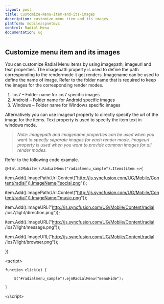 ```yaml
---
layout: post
title: Customize-menu-item-and-its-images
description: customize menu item and its images
platform: mobileaspnetmvc
control: Radial Menu
documentation: ug
---
```


## Customize menu item and its images

You can customize Radial Menu items by using imagepath, imageurl and text properties. The imagepath property is used to define the path corresponding to the rendermode it get renders. Imagename can be used to define the name of image. Refer to the folder name that is required to keep the images for the corresponding render modes.

1. Ios7 – Folder name for ios7 specific images
2. Android – Folder name for Android specific images
3. Windows – Folder name for Windows specific images

Alternatively you can use imageurl property to directly specify the url of the image for the items. Text property is used to specify the item text in windows mode.

> _Note: Imagepath and imagename properties can be used when you want to specify separate images for each render mode. Imageurl property is used when you want to provide common images for all render modes._

Refer to the following code example.

    @Html.EJMobile().RadialMenu("radialmenu_sample").Items(item =>{

item.Add().ImagePath(Url.Content("http://js.syncfusion.com/UG/Mobile/Content/radial")).ImageName("social.png"));    

item.Add().ImagePath(Url.Content("http://js.syncfusion.com/UG/Mobile/Content/radial")).ImageName("music.png"));

item.Add().ImageURL("http://js.syncfusion.com/UG/Mobile/Content/radial /ios7/light/direction.png"));

item.Add().ImageURL("http://js.syncfusion.com/UG/Mobile/Content/radial /ios7/light/message.png"));

item.Add().ImageURL("http://js.syncfusion.com/UG/Mobile/Content/radial /ios7/light/browser.png"));

})

&lt;script&gt;

    function click(e) {

        $("#radialmenu_sample").ejmRadialMenu("menuHide");

    }

&lt;/script&gt;





